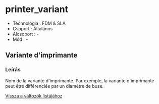 # printer\_variant

* Technológia : FDM & SLA
* Csoport : Általános
* Alcsoport : -
* Mód : -

## Variante d'imprimante

### Leírás

Nom de la variante d'imprimante. Par exemple, la variante d'imprimante peut être différenciée par un diamètre de buse.

[Vissza a változók listájához](../../variable_list)

